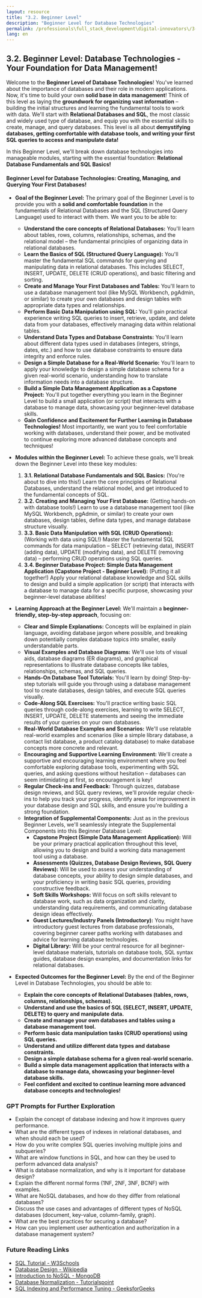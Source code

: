 ```yaml
---
layout: resource
title: "3.2. Beginner Level"
description: "Beginner Level for Database Technologies"
permalink: /professionals\full_stack_development\digital-innovators\/3-2-beginner-level-database/
lang: en
---
```




## 3.2. Beginner Level: Database Technologies - Your Foundation for Data Management!

Welcome to the **Beginner Level of Database Technologies**!  You've learned about the importance of databases and their role in modern applications. Now, it's time to build your own **solid base in data management**! Think of this level as laying the **groundwork for organizing vast information** – building the initial structures and learning the fundamental tools to work with data. We'll start with **Relational Databases and SQL**, the most classic and widely used type of database, and equip you with the essential skills to create, manage, and query databases. This level is all about **demystifying databases, getting comfortable with database tools, and writing your first SQL queries to access and manipulate data!**

In this Beginner Level, we'll break down database technologies into manageable modules, starting with the essential foundation: **Relational Database Fundamentals and SQL Basics!**

#### Beginner Level for Database Technologies:  Creating, Managing, and Querying Your First Databases!

*   **Goal of the Beginner Level:** The primary goal of the Beginner Level is to provide you with a **solid and comfortable foundation** in the fundamentals of Relational Databases and the SQL (Structured Query Language) used to interact with them. We want you to be able to:

    *   **Understand the core concepts of Relational Databases:** You'll learn about tables, rows, columns, relationships, schemas, and the relational model – the fundamental principles of organizing data in relational databases.
    *   **Learn the Basics of SQL (Structured Query Language):** You'll master the fundamental SQL commands for querying and manipulating data in relational databases. This includes SELECT, INSERT, UPDATE, DELETE (CRUD operations), and basic filtering and sorting.
    *   **Create and Manage Your First Databases and Tables:** You'll learn to use a database management tool (like MySQL Workbench, pgAdmin, or similar) to create your own databases and design tables with appropriate data types and relationships.
    *   **Perform Basic Data Manipulation using SQL:** You'll gain practical experience writing SQL queries to insert, retrieve, update, and delete data from your databases, effectively managing data within relational tables.
    *   **Understand Data Types and Database Constraints:** You'll learn about different data types used in databases (integers, strings, dates, etc.) and how to use database constraints to ensure data integrity and enforce rules.
    *   **Design a Simple Database for a Real-World Scenario:** You'll learn to apply your knowledge to design a simple database schema for a given real-world scenario, understanding how to translate information needs into a database structure.
    *   **Build a Simple Data Management Application as a Capstone Project:** You'll put together everything you learn in the Beginner Level to build a small application (or script) that interacts with a database to manage data, showcasing your beginner-level database skills.
    *   **Gain Confidence and Excitement for Further Learning in Database Technologies!** Most importantly, we want you to feel comfortable working with databases, understand their power, and be motivated to continue exploring more advanced database concepts and techniques!

*   **Modules within the Beginner Level:** To achieve these goals, we'll break down the Beginner Level into these key modules:

    1.  **3.1. Relational Database Fundamentals and SQL Basics:** (You're about to dive into this!) Learn the core principles of Relational Databases, understand the relational model, and get introduced to the fundamental concepts of SQL.
    2.  **3.2. Creating and Managing Your First Database:** (Getting hands-on with database tools!) Learn to use a database management tool (like MySQL Workbench, pgAdmin, or similar) to create your own databases, design tables, define data types, and manage database structure visually.
    3.  **3.3. Basic Data Manipulation with SQL (CRUD Operations):** (Working with data using SQL!) Master the fundamental SQL commands for data manipulation – SELECT (retrieving data), INSERT (adding data), UPDATE (modifying data), and DELETE (removing data) – performing CRUD operations using SQL queries.
    4.  **3.4. Beginner Database Project: Simple Data Management Application (Capstone Project - Beginner Level):** (Putting it all together!) Apply your relational database knowledge and SQL skills to design and build a simple application (or script) that interacts with a database to manage data for a specific purpose, showcasing your beginner-level database abilities!

*   **Learning Approach at the Beginner Level:** We'll maintain a **beginner-friendly, step-by-step approach**, focusing on:

    *   **Clear and Simple Explanations:** Concepts will be explained in plain language, avoiding database jargon where possible, and breaking down potentially complex database topics into smaller, easily understandable parts.
    *   **Visual Examples and Database Diagrams:** We'll use lots of visual aids, database diagrams (ER diagrams), and graphical representations to illustrate database concepts like tables, relationships, schemas, and SQL queries.
    *   **Hands-On Database Tool Tutorials:** You'll learn by doing!  Step-by-step tutorials will guide you through using a database management tool to create databases, design tables, and execute SQL queries visually.
    *   **Code-Along SQL Exercises:** You'll practice writing basic SQL queries through code-along exercises, learning to write SELECT, INSERT, UPDATE, DELETE statements and seeing the immediate results of your queries on your own databases.
    *   **Real-World Database Examples and Scenarios:** We'll use relatable real-world examples and scenarios (like a simple library database, a contact list database, a product catalog database) to make database concepts more concrete and relevant.
    *   **Encouraging and Supportive Learning Environment:** We'll create a supportive and encouraging learning environment where you feel comfortable exploring database tools, experimenting with SQL queries, and asking questions without hesitation – databases can seem intimidating at first, so encouragement is key!
    *   **Regular Check-ins and Feedback:** Through quizzes, database design reviews, and SQL query reviews, we'll provide regular check-ins to help you track your progress, identify areas for improvement in your database design and SQL skills, and ensure you're building a strong foundation.
    *   **Integration of Supplemental Components:** Just as in the previous Beginner Levels, we'll seamlessly integrate the Supplemental Components into this Beginner Database Level:
        *   **Capstone Project (Simple Data Management Application):** Will be your primary practical application throughout this level, allowing you to design and build a working data management tool using a database.
        *   **Assessments (Quizzes, Database Design Reviews, SQL Query Reviews):** Will be used to assess your understanding of database concepts, your ability to design simple databases, and your proficiency in writing basic SQL queries, providing constructive feedback.
        *   **Soft Skills Workshops:** Will focus on soft skills relevant to database work, such as data organization and clarity, understanding data requirements, and communicating database design ideas effectively.
        *   **Guest Lectures/Industry Panels (Introductory):** You might have introductory guest lectures from database professionals, covering beginner career paths working with databases and advice for learning database technologies.
        *   **Digital Library:** Will be your central resource for all beginner-level database materials, tutorials on database tools, SQL syntax guides, database design examples, and documentation links for relational databases.

*   **Expected Outcomes for the Beginner Level:** By the end of the Beginner Level in Database Technologies, you should be able to:

    *   **Explain the core concepts of Relational Databases (tables, rows, columns, relationships, schemas).**
    *   **Understand and use the basics of SQL (SELECT, INSERT, UPDATE, DELETE) to query and manipulate data.**
    *   **Create and manage your own databases and tables using a database management tool.**
    *   **Perform basic data manipulation tasks (CRUD operations) using SQL queries.**
    *   **Understand and utilize different data types and database constraints.**
    *   **Design a simple database schema for a given real-world scenario.**
    *   **Build a simple data management application that interacts with a database to manage data, showcasing your beginner-level database skills.**
    *   **Feel confident and excited to continue learning more advanced database concepts and technologies!**

 ### GPT Prompts for Further Exploration

- Explain the concept of database indexing and how it improves query performance.
- What are the different types of indexes in relational databases, and when should each be used?
- How do you write complex SQL queries involving multiple joins and subqueries?
- What are window functions in SQL, and how can they be used to perform advanced data analysis?
- What is database normalization, and why is it important for database design?
- Explain the different normal forms (1NF, 2NF, 3NF, BCNF) with examples.
- What are NoSQL databases, and how do they differ from relational databases?
- Discuss the use cases and advantages of different types of NoSQL databases (document, key-value, column-family, graph).
- What are the best practices for securing a database?
- How can you implement user authentication and authorization in a database management system?

### Future Reading Links

- [SQL Tutorial - W3Schools](https://www.w3schools.com/sql/)
- [Database Design - Wikipedia](https://en.wikipedia.org/wiki/Database_design)
- [Introduction to NoSQL - MongoDB](https://www.mongodb.com/nosql-explained)
- [Database Normalization - Tutorialspoint](https://www.tutorialspoint.com/dbms/database_normalization.htm)
- [SQL Indexing and Performance Tuning - GeeksforGeeks](https://www.geeksforgeeks.org/sql-indexes-and-performance-tuning/)